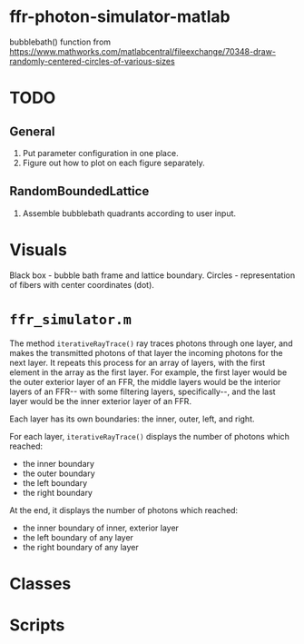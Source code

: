 # ffr-photon-simulator-matlab

bubblebath() function from https://www.mathworks.com/matlabcentral/fileexchange/70348-draw-randomly-centered-circles-of-various-sizes

# TODO

## General

1. Put parameter configuration in one place.
2. Figure out how to plot on each figure separately.

## RandomBoundedLattice

1. Assemble bubblebath quadrants according to user input.

# Visuals
Black box  - bubble bath frame and lattice boundary.
Circles    - representation of fibers with center coordinates (dot).

# `ffr_simulator.m`
The method `iterativeRayTrace()` ray traces photons through one layer, and makes
the transmitted photons of that layer the incoming photons for the next layer. It
repeats this process for an array of layers, with the first element in the array
as the first layer. For example, the first layer would be the outer exterior layer of
an FFR, the middle layers would be the interior layers of an FFR-- with some
filtering layers, specifically--, and the last layer would be the inner exterior
layer of an FFR.

Each layer has its own boundaries: the inner, outer, left, and right.

For each layer, `iterativeRayTrace()` displays the number of photons which reached:
- the inner boundary
- the outer boundary
- the left boundary
- the right boundary

At the end, it displays the number of photons which reached:
- the inner boundary of inner, exterior layer
- the left boundary of any layer
- the right boundary of any layer

# Classes

# Scripts
